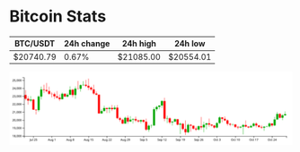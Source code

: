 # Bitcoin Stats

BTC/USDT|24h change|24h high|24h low|
|---|---|---|---|
|$20740.79|0.67%|$21085.00|$20554.01|

<img src="./chart.svg">
